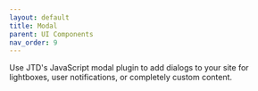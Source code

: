 ```yaml
---
layout: default
title: Modal
parent: UI Components
nav_order: 9
---
```


Use JTD's JavaScript modal plugin to add dialogs to your site for lightboxes, user notifications, or completely custom content.